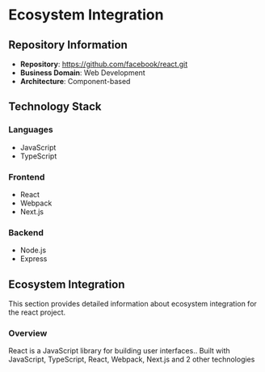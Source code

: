 # Ecosystem Integration

## Repository Information

- **Repository**: https://github.com/facebook/react.git
- **Business Domain**: Web Development
- **Architecture**: Component-based

## Technology Stack

### Languages
- JavaScript
- TypeScript

### Frontend
- React
- Webpack
- Next.js

### Backend
- Node.js
- Express

## Ecosystem Integration

This section provides detailed information about ecosystem integration for the react project.

### Overview

React is a JavaScript library for building user interfaces.. Built with JavaScript, TypeScript, React, Webpack, Next.js and 2 other technologies

